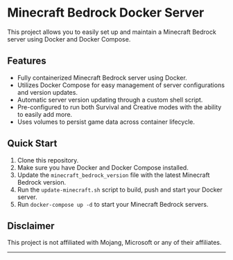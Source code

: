 # Minecraft Bedrock Docker Server
This project allows you to easily set up and maintain a Minecraft Bedrock server using Docker and Docker Compose.

## Features

- Fully containerized Minecraft Bedrock server using Docker.
- Utilizes Docker Compose for easy management of server configurations and version updates.
- Automatic server version updating through a custom shell script.
- Pre-configured to run both Survival and Creative modes with the ability to easily add more.
- Uses volumes to persist game data across container lifecycle.

## Quick Start

1. Clone this repository.
2. Make sure you have Docker and Docker Compose installed.
3. Update the `minecraft_bedrock_version` file with the latest Minecraft Bedrock version.
4. Run the `update-minecraft.sh` script to build, push and start your Docker server. 
5. Run `docker-compose up -d` to start your Minecraft Bedrock servers.

## Disclaimer

This project is not affiliated with Mojang, Microsoft or any of their affiliates.

---

